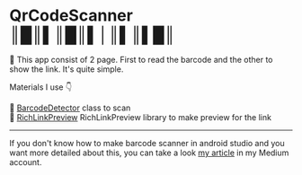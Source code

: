 #   QrCodeScanner  ║█║▌║█║▌│║▌║▌█║

:red_circle: This app consist of 2 page. First to read the barcode and the other to show the link. It's quite simple.


 Materials I use  :point_down:

:small_orange_diamond: <a href="https://developers.google.com/android/reference/com/google/android/gms/vision/barcode/BarcodeDetector">BarcodeDetector</a>  class to scan <br>
:small_orange_diamond:  <a href="https://github.com/ponnamkarthik/RichLinkPreview">RichLinkPreview</a> RichLinkPreview library to make preview for the link




<hr>

If you don't know how to make barcode scanner in android studio and you want more detailed about this, you can take a look <a href="https://alitalhacoban.medium.com/barcode-scanner-app-android-studio-60f87b5a10cd">my article</a>   in my Medium account.


